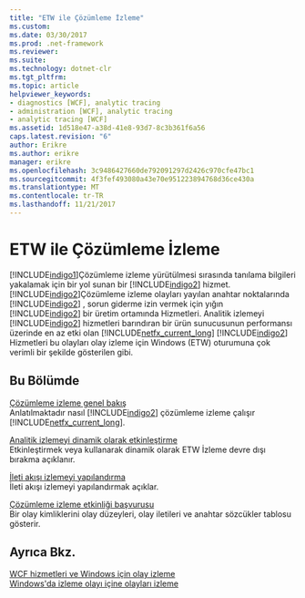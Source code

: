 ```yaml
---
title: "ETW ile Çözümleme İzleme"
ms.custom: 
ms.date: 03/30/2017
ms.prod: .net-framework
ms.reviewer: 
ms.suite: 
ms.technology: dotnet-clr
ms.tgt_pltfrm: 
ms.topic: article
helpviewer_keywords:
- diagnostics [WCF], analytic tracing
- administration [WCF], analytic tracing
- analytic tracing [WCF]
ms.assetid: 1d518e47-a38d-41e8-93d7-8c3b361f6a56
caps.latest.revision: "6"
author: Erikre
ms.author: erikre
manager: erikre
ms.openlocfilehash: 3c9486427660de792091297d2426c970cfe47bc1
ms.sourcegitcommit: 4f3fef493080a43e70e951223894768d36ce430a
ms.translationtype: MT
ms.contentlocale: tr-TR
ms.lasthandoff: 11/21/2017
---
```

# <a name="analytic-tracing-with-etw"></a>ETW ile Çözümleme İzleme
[!INCLUDE[indigo1](../../../../../includes/indigo1-md.md)]Çözümleme izleme yürütülmesi sırasında tanılama bilgileri yakalamak için bir yol sunan bir [!INCLUDE[indigo2](../../../../../includes/indigo2-md.md)] hizmet. [!INCLUDE[indigo2](../../../../../includes/indigo2-md.md)]Çözümleme izleme olayları yayılan anahtar noktalarında [!INCLUDE[indigo2](../../../../../includes/indigo2-md.md)] , sorun giderme izin vermek için yığın [!INCLUDE[indigo2](../../../../../includes/indigo2-md.md)] bir üretim ortamında Hizmetleri. Analitik izlemeyi [!INCLUDE[indigo2](../../../../../includes/indigo2-md.md)] hizmetleri barındıran bir ürün sunucusunun performansı üzerinde en az etki olan [!INCLUDE[netfx_current_long](../../../../../includes/netfx-current-long-md.md)] [!INCLUDE[indigo2](../../../../../includes/indigo2-md.md)] Hizmetleri bu olayları olay izleme için Windows (ETW) oturumuna çok verimli bir şekilde gösterilen gibi.  
  
## <a name="in-this-section"></a>Bu Bölümde  
 [Çözümleme izleme genel bakış](../../../../../docs/framework/wcf/diagnostics/etw/analytic-tracing-overview.md)  
 Anlatılmaktadır nasıl [!INCLUDE[indigo2](../../../../../includes/indigo2-md.md)] çözümleme izleme çalışır [!INCLUDE[netfx_current_long](../../../../../includes/netfx-current-long-md.md)].  
  
 [Analitik izlemeyi dinamik olarak etkinleştirme](../../../../../docs/framework/wcf/diagnostics/etw/dynamically-enabling-analytic-tracing.md)  
 Etkinleştirmek veya kullanarak dinamik olarak ETW İzleme devre dışı bırakma açıklanır.  
  
 [İleti akışı izlemeyi yapılandırma](../../../../../docs/framework/wcf/diagnostics/etw/configuring-message-flow-tracing.md)  
 İleti akışı izlemeyi yapılandırmak açıklar.  
  
 [Çözümleme izleme etkinliği başvurusu](../../../../../docs/framework/wcf/diagnostics/etw/analytic-trace-event-reference.md)  
 Bir olay kimliklerini olay düzeyleri, olay iletileri ve anahtar sözcükler tablosu gösterir.  
  
## <a name="see-also"></a>Ayrıca Bkz.  
 [WCF hizmetleri ve Windows için olay izleme](../../../../../docs/framework/wcf/samples/wcf-services-and-event-tracing-for-windows.md)  
 [Windows'da izleme olayı içine olayları izleme](../../../../../docs/framework/windows-workflow-foundation/samples/tracking-events-into-event-tracing-in-windows.md)
